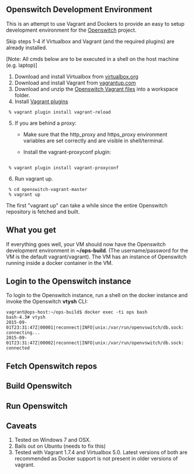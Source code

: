 Openswitch Development Environment
-----------------------------------------------

This is an attempt to use Vagrant and Dockers to provide an easy to setup development environment for the [Openswitch](openswitch.net) project.
 
 Skip steps 1-4 if Virtualbox and Vagrant (and the required plugins) are already installed.

[Note: All cmds below are to be executed in a shell on the host machine (e.g. laptop)] 

 1. Download and install Virtualbox from [virtualbox.org](https://www.virtualbox.org/)
 2. Download and install Vagrant from [vagrantup.com](vagrantup.com)
 3. Download and unzip the [Openswitch Vagrant files](https://github.com/shadansari/openswitch-vagrant/archive/master.zip) into a workspace folder.
 4. Install [Vagrant plugins](https://docs.vagrantup.com/v2/plugins/usage.html)

   ```
	% vagrant plugin install vagrant-reload
   ```
 5. If you are behind a proxy:

       - Make sure that the http_proxy and https_proxy environment variables are set correctly and are visible in shell/terminal.

       - Install the vagrant-proxyconf plugin:


   ```

	% vagrant plugin install vagrant-proxyconf

   ```

 6. Run vagrant up.

   ```
	% cd openswitch-vagrant-master
	% vagrant up
   ```

The first "vagrant up" can take a while since the entire Openswitch repository is fetched and built.

What you get
-------
If everything goes well, your VM should now have the Openswitch development environment in **~/ops-build**. (The username/password for the VM is the default vagrant/vagrant). The VM has an instance of Openswitch running inside a docker container in the VM.  

Login to the Openswitch instance
----------------------------------------
To login to the Openswitch instance, run a shell on the docker instance and invoke the Openswitch **vtysh** CLI:
```
vagrant@ops-host:~/ops-build$ docker exec -ti ops bash
bash-4.3# vtysh
2015-09-01T23:31:47Z|00001|reconnect|INFO|unix:/var/run/openvswitch/db.sock: connecting...
2015-09-01T23:31:47Z|00002|reconnect|INFO|unix:/var/run/openvswitch/db.sock: connected
```

Fetch Openswitch repos
-----------------------------

Build Openswitch
--------------------

Run Openswitch
-------------------

Caveats
-------
 1. Tested on Windows 7 and OSX.
 2. Bails out on Ubuntu (needs to fix this)
 3. Tested with Vagrant 1.7.4 and Virtualbox 5.0. Latest versions of both are recommended as Docker support is not present in older versions of vagrant.

